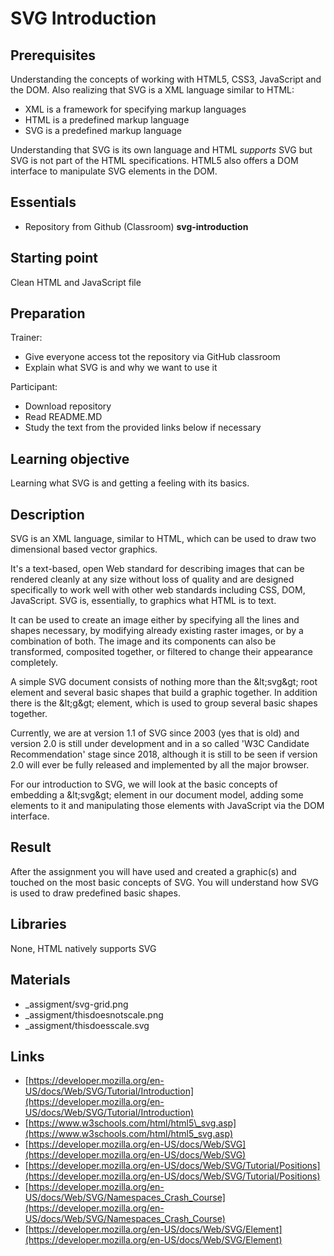 # SVG Introduction

## Prerequisites

Understanding the concepts of working with HTML5, CSS3, JavaScript and the DOM. Also realizing that SVG is a XML language similar to HTML:

- XML is a framework for specifying markup languages
- HTML is a predefined markup language
- SVG is a predefined markup language

Understanding that SVG is its own language and HTML _supports_ SVG but SVG is not part of the HTML specifications. HTML5 also offers a DOM interface to manipulate SVG elements in the DOM.

## Essentials

- Repository from Github (Classroom) **svg-introduction**

## Starting point

Clean HTML and JavaScript file

## Preparation

Trainer:

- Give everyone access tot the repository via GitHub classroom
- Explain what SVG is and why we want to use it

Participant:

- Download repository
- Read README.MD
- Study the text from the provided links below if necessary

## Learning objective

Learning what SVG is and getting a feeling with its basics.

## Description

SVG is an XML language, similar to HTML, which can be used to draw two dimensional based vector graphics.

It&#39;s a text-based, open Web standard for describing images that can be rendered cleanly at any size without loss of quality and are designed specifically to work well with other web standards including CSS, DOM, JavaScript. SVG is, essentially, to graphics what HTML is to text.

It can be used to create an image either by specifying all the lines and shapes necessary, by modifying already existing raster images, or by a combination of both. The image and its components can also be transformed, composited together, or filtered to change their appearance completely.

A simple SVG document consists of nothing more than the \&lt;svg\&gt; root element and several basic shapes that build a graphic together. In addition there is the \&lt;g\&gt; element, which is used to group several basic shapes together.

Currently, we are at version 1.1 of SVG since 2003 (yes that is old) and version 2.0 is still under development and in a so called &#39;W3C Candidate Recommendation&#39; stage since 2018, although it is still to be seen if version 2.0 will ever be fully released and implemented by all the major browser.

For our introduction to SVG, we will look at the basic concepts of embedding a \&lt;svg\&gt; element in our document model, adding some elements to it and manipulating those elements with JavaScript via the DOM interface.

## Result

After the assignment you will have used and created a graphic(s) and touched on the most basic concepts of SVG. You will understand how SVG is used to draw predefined basic shapes.

## Libraries

None, HTML natively supports SVG

## Materials
- _assigment/svg-grid.png
- _assigment/thisdoesnotscale.png
- _assigment/thisdoesscale.svg
## Links

- [https://developer.mozilla.org/en-US/docs/Web/SVG/Tutorial/Introduction](https://developer.mozilla.org/en-US/docs/Web/SVG/Tutorial/Introduction)
- [https://www.w3schools.com/html/html5\_svg.asp](https://www.w3schools.com/html/html5_svg.asp)
- [https://developer.mozilla.org/en-US/docs/Web/SVG](https://developer.mozilla.org/en-US/docs/Web/SVG)
- [https://developer.mozilla.org/en-US/docs/Web/SVG/Tutorial/Positions](https://developer.mozilla.org/en-US/docs/Web/SVG/Tutorial/Positions)
- [https://developer.mozilla.org/en-US/docs/Web/SVG/Namespaces_Crash_Course](https://developer.mozilla.org/en-US/docs/Web/SVG/Namespaces_Crash_Course)
- [https://developer.mozilla.org/en-US/docs/Web/SVG/Element](https://developer.mozilla.org/en-US/docs/Web/SVG/Element)